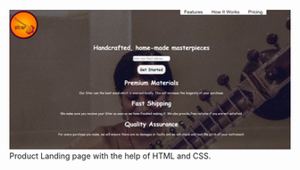 ![](https://github.com/Surajk7841/Product-Landing-Page/blob/main/Product%20Landing%20Page.png)
Product Landing page with the help of HTML and CSS.
